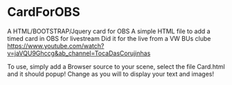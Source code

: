 # CardForOBS
A HTML/BOOTSTRAP/Jquery card for OBS
A simple HTML file to add a timed card in OBS for livestream
Did it for the live from a VW BUs clube https://www.youtube.com/watch?v=jaVQU9Ghccg&ab_channel=TocaDasCorujinhas

To use, simply add a Browser source to your scene, select the file Card.html and it should popup!
Change as you will to display your text and images!

